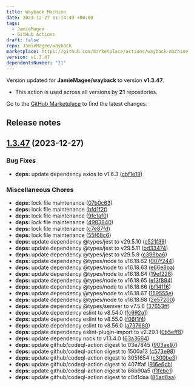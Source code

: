 ```yaml
---
title: Wayback Machine
date: 2023-12-27 11:14:49 +00:00
tags:
  - JamieMagee
  - GitHub Actions
draft: false
repo: JamieMagee/wayback
marketplace: https://github.com/marketplace/actions/wayback-machine
version: v1.3.47
dependentsNumber: "21"
---
```



Version updated for **JamieMagee/wayback** to version **v1.3.47**.
- This action is used across all versions by **21** repositories.

Go to the [GitHub Marketplace](https://github.com/marketplace/actions/wayback-machine) to find the latest changes.

## Release notes

## [1.3.47](https://github.com/JamieMagee/wayback/compare/v1.3.46...v1.3.47) (2023-12-27)


### Bug Fixes

* **deps:** update dependency axios to v1.6.3 ([cbf1e19](https://github.com/JamieMagee/wayback/commit/cbf1e1937805358a2ee93f1f1054e414e6440362))


### Miscellaneous Chores

* **deps:** lock file maintenance ([07b0c63](https://github.com/JamieMagee/wayback/commit/07b0c632b92c1456ecc16954c405de508ab96542))
* **deps:** lock file maintenance ([bfd1f2f](https://github.com/JamieMagee/wayback/commit/bfd1f2fc3989f9030661ea8e72e282e2b4cde03e))
* **deps:** lock file maintenance ([9fc1af0](https://github.com/JamieMagee/wayback/commit/9fc1af01964386be6e364fd090a1f02c0f370a32))
* **deps:** lock file maintenance ([4983840](https://github.com/JamieMagee/wayback/commit/4983840fbbefcd468fa7c0a3cd9b29081b62e070))
* **deps:** lock file maintenance ([c7e87fd](https://github.com/JamieMagee/wayback/commit/c7e87fdc09741f953fd50792cfe1d58d0f2425d2))
* **deps:** lock file maintenance ([55f68c6](https://github.com/JamieMagee/wayback/commit/55f68c61ad8a4883ade834b1d0fd28ee515ed27a))
* **deps:** update dependency @types/jest to v29.5.10 ([c521f39](https://github.com/JamieMagee/wayback/commit/c521f3997c8c6162a1c3c7e833c226c114127ebc))
* **deps:** update dependency @types/jest to v29.5.11 ([bd33474](https://github.com/JamieMagee/wayback/commit/bd33474130e08d6c283810e54028a4e9d7b7458e))
* **deps:** update dependency @types/jest to v29.5.9 ([c399ba6](https://github.com/JamieMagee/wayback/commit/c399ba65a844f6fee0229b74079990442ca902ea))
* **deps:** update dependency @types/node to v16.18.62 ([007f244](https://github.com/JamieMagee/wayback/commit/007f244a7afab2269cde4094eb484f993bb206a9))
* **deps:** update dependency @types/node to v16.18.63 ([e66e8ba](https://github.com/JamieMagee/wayback/commit/e66e8baebed478d865ab2e064da5c1f603bfeb55))
* **deps:** update dependency @types/node to v16.18.64 ([19ef228](https://github.com/JamieMagee/wayback/commit/19ef228efa73c14602ef615f58f2cdb518822d41))
* **deps:** update dependency @types/node to v16.18.65 ([e13f894](https://github.com/JamieMagee/wayback/commit/e13f894696cbf7cff66397d212fcda2411495695))
* **deps:** update dependency @types/node to v16.18.66 ([bf14116](https://github.com/JamieMagee/wayback/commit/bf14116a0a205a94da5507f60885f0810a321689))
* **deps:** update dependency @types/node to v16.18.67 ([159555e](https://github.com/JamieMagee/wayback/commit/159555e96c402779d3bb8f74399e2df6810ce2ee))
* **deps:** update dependency @types/node to v16.18.68 ([2e57200](https://github.com/JamieMagee/wayback/commit/2e572003402a4f7ecbb02a149c5e64f914bbba51))
* **deps:** update dependency @types/semver to v7.5.6 ([37653ff](https://github.com/JamieMagee/wayback/commit/37653ff3cfe5843135dff5832df16ffc5cf05516))
* **deps:** update dependency eslint to v8.54.0 ([fc992a1](https://github.com/JamieMagee/wayback/commit/fc992a1270504488564b7d32eafa651837d75150))
* **deps:** update dependency eslint to v8.55.0 ([f06f1f4](https://github.com/JamieMagee/wayback/commit/f06f1f47787564595a53ee613affff5f76238aff))
* **deps:** update dependency eslint to v8.56.0 ([a737680](https://github.com/JamieMagee/wayback/commit/a737680ca0578132c7a9f1fd96a9d47975892440))
* **deps:** update dependency eslint-plugin-import to v2.29.1 ([0b5eff8](https://github.com/JamieMagee/wayback/commit/0b5eff88d71dcc9acbb1b660dfbe9595af92ac05))
* **deps:** update dependency nock to v13.4.0 ([63a3664](https://github.com/JamieMagee/wayback/commit/63a3664162cc42645b1d681baaaae43080f57aea))
* **deps:** update github/codeql-action digest to 03e7845 ([903ae97](https://github.com/JamieMagee/wayback/commit/903ae979a76337fdcc3cd17e200d810e671edca4))
* **deps:** update github/codeql-action digest to 1500a13 ([c573e98](https://github.com/JamieMagee/wayback/commit/c573e9838c198bef944b57ecbc9d9c3f2453d06c))
* **deps:** update github/codeql-action digest to 305f654 ([c300be3](https://github.com/JamieMagee/wayback/commit/c300be37234ab3fa06d2a4eea7efc333e9559169))
* **deps:** update github/codeql-action digest to 407ffaf ([916e6cb](https://github.com/JamieMagee/wayback/commit/916e6cb9224b1da9bcf1cbe53f36c98a676c13c3))
* **deps:** update github/codeql-action digest to 66b90a5 ([f1febc1](https://github.com/JamieMagee/wayback/commit/f1febc125ea9e925056fd1228d2f0a2bc40a3780))
* **deps:** update github/codeql-action digest to c0d1daa ([85ad8aa](https://github.com/JamieMagee/wayback/commit/85ad8aa592d4874da9ab44b028ca5ab1488c592e))


